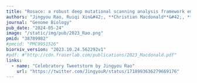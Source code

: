 ```yaml
---
title: "Rosace: a robust deep mutational scanning analysis framework employing position and mean-variance shrinkage"
authors: "Jingyou Rao, Ruiqi Xin&#42;, **Christian Macdonald**&#42;, **Matthew Howard**, Gabriella O. Estevam, Sook Wah Yee, Mingsen Wang, James S. Fraser, **Willow Coyote-Maestas**†, Harold Pimentel†"
journal: "Genome Biology"
pub_date: "2024-05-24"
image: "/static/img/pub/2023_Rao.png"
pmid: "38789982"
#pmcid: "PMC9951526"
biorxiv_version: "2023.10.24.562292v1"
#pdf: #"http://cdn.fraserlab.com/publications/2023_Macdonald.pdf"
links:
  - name: "Celebratory Tweetstorm by Jingyou Rao"
    url: "https://twitter.com/JingyouR/status/1718993636279669176"
---
```

